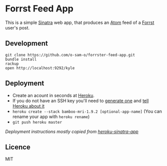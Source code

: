 # Forrst Feed App

This is a simple [Sinatra](http://www.sinatrarb.com/) web app, that
produces an [Atom](http://en.wikipedia.org/wiki/Atom) feed of a
[Forrst](http://forrst.com) user's post.

## Development

    git clone https://github.com/o-sam-o/forrster-feed-app.git
    bundle install
    rackup
    open http://localhost:9292/kyle

## Deployment

* Create an acount in seconds at [Heroku](http://heroku.com/signup).
* If you do not have an SSH key
you'll need to [generate
one](http://heroku.com/docs/index.html#_setting_up_ssh_public_keys)
and [tell Heroku about
it](http://heroku.com/docs/index.html#_manage_keys_on_heroku)
* `heroku create --stack bamboo-mri-1.9.2 [optional-app-name]` (You can rename your app with `heroku rename`)
* `git push heroku master`

_Deployment instructions mostly copied from [heroku-sinatra-app](https://github.com/sinatra/heroku-sinatra-app)_

## Licence

MIT

